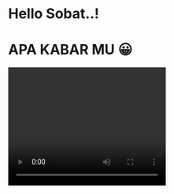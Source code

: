 # Hello Sobat..!
# APA KABAR MU 😀
<video src="video.mp4" width="320" height="240" controls></video>


